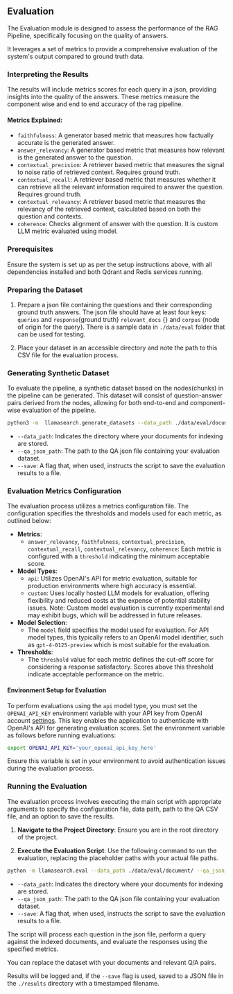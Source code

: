 ## Evaluation

The Evaluation module is designed to assess the performance of the RAG Pipeline, specifically focusing on the quality of answers. 

It leverages a set of metrics to provide a comprehensive evaluation of the system's output compared to ground truth data.

### Interpreting the Results

The results will include metrics scores for each query in a json, providing insights into the quality of the answers. These metrics measure the component wise and end to end accuracy of the rag pipeline.

#### Metrics Explained:
- `faithfulness`: A generator based metric that measures how factually accurate is the generated answer. 
- `answer_relevancy`: A generator based metric that measures how relevant is the generated answer to the question.
- `contextual_precision`: A retriever based metric that measures the signal to noise ratio of retrieved context. Requires ground truth.
- `contextual_recall`:  A retriever based metric that measures whether it can retrieve all the relevant information required to answer the question. Requires ground truth.
- `contextual_relevancy`: A retriever based metric that measures the relevancy of the retrieved context, calculated based on both the question and contexts.
- `coherence`: Checks alignment of answer with the question. It is custom LLM metric evaluated using model.

### Prerequisites

Ensure the system is set up as per the setup instructions above, with all dependencies installed and both Qdrant and Redis services running.

### Preparing the Dataset

1. Prepare a json file containing the questions and their corresponding ground truth answers. The json file should have at least four keys: `queries` and `response`{ground truth} `relevant_docs` {} and `corpus` {node of origin for the query}. There is a sample data in `./data/eval` folder that can be used for testing.

2. Place your dataset in an accessible directory and note the path to this CSV file for the evaluation process.


### Generating Synthetic Dataset
To evaluate the pipeline, a synthetic dataset based on the nodes(chunks) in the pipeline can be generated. This dataset will consist of question-answer pairs derived from the nodes, allowing for both end-to-end and component-wise evaluation of the pipeline.


```bash
python3 -m  llamasearch.generate_datasets --data_path ./data/eval/document/ --qa_json_path ./data/eval/ --save
```

- `--data_path`: Indicates the directory where your documents for indexing are stored.
- `--qa_json_path`: The path to the QA json file containing your evaluation dataset.
- `--save`: A flag that, when used, instructs the script to save the evaluation results to a file.

### Evaluation Metrics Configuration

The evaluation process utilizes a metrics configuration file. The configuration specifies the thresholds and models used for each metric, as outlined below:

- **Metrics**:
  - `answer_relevancy`, `faithfulness`, `contextual_precision`, `contextual_recall`, `contextual_relevancy`, `coherence`: Each metric is configured with a `threshold` indicating the minimum acceptable score.
- **Model Types**:
  - `api`: Utilizes OpenAI's API for metric evaluation, suitable for production environments where high accuracy is essential.
  - `custom`: Uses locally hosted LLM models for evaluation, offering flexibility and reduced costs at the expense of potential stability issues. Note: Custom model evaluation is currently experimental and may exhibit bugs, which will be addressed in future releases.
- **Model Selection**:
  - The `model` field specifies the model used for evaluation. For API model types, this typically refers to an OpenAI model identifier, such as `gpt-4-0125-preview` which is most suitable for the evaluation.
- **Thresholds**:
  - The `threshold` value for each metric defines the cut-off score for considering a response satisfactory. Scores above this threshold indicate acceptable performance on the metric.

#### Environment Setup for Evaluation

To perform evaluations using the `api` model type, you must set the `OPENAI_API_KEY` environment variable with your API key from OpenAI account [settings](https://platform.openai.com/api-keys). This key enables the application to authenticate with OpenAI's API for generating evaluation scores. Set the environment variable as follows before running evaluations:

```bash
export OPENAI_API_KEY='your_openai_api_key_here'
```
Ensure this variable is set in your environment to avoid authentication issues during the evaluation process.

### Running the Evaluation

The evaluation process involves executing the main script with appropriate arguments to specify the configuration file, data path, path to the QA CSV file, and an option to save the results.

1. **Navigate to the Project Directory**: Ensure you are in the root directory of the project.

2. **Execute the Evaluation Script**: Use the following command to run the evaluation, replacing the placeholder paths with your actual file paths.

```bash
python -m llamasearch.eval --data_path ./data/eval/document/ --qa_json_path ./data/eval/qn_a_data.json --save
```

- `--data_path`: Indicates the directory where your documents for indexing are stored.
- `--qa_json_path`: The path to the QA json file containing your evaluation dataset.
- `--save`: A flag that, when used, instructs the script to save the evaluation results to a file.

The script will process each question in the json file, perform a query against the indexed documents, and evaluate the responses using the specified metrics.

You can replace the dataset with your documents and relevant Q/A pairs.

Results will be logged and, if the `--save` flag is used, saved to a JSON file in the `./results` directory with a timestamped filename.
